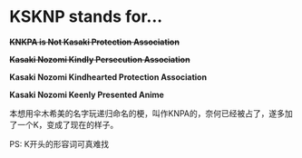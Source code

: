 # KSKNP stands for...

**<s>KNKPA is Not Kasaki Protection Association</s>**

**<s>Kasaki Nozomi Kindly Persecution Association</s>**

**Kasaki Nozomi Kindhearted Protection Association**

**Kasaki Nozomi Keenly Presented Anime**

本想用伞木希美的名字玩递归命名的梗，叫作KNPA的，奈何已经被占了，遂多加了一个K，变成了现在的样子。

PS: K开头的形容词可真难找
